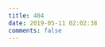 ```yaml
---
title: 404
date: 2019-05-11 02:02:38
comments: false
---
```

<html>
<head>
</head>
<body>
<script type="text/javascript" src="https://www.qq.com/404/search_children.js" charset="utf-8" homePageUrl="/" homePageName="返回主页"></script>
</body>
</html>